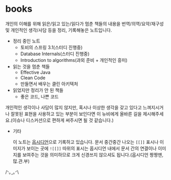 # books
개인의 이해를 위해 읽은/읽고 있는/읽다가 멈춘 책들의 내용을 번역/의역/요약/재구성 및 개인적인 생각/사담 등을 정리, 기록해놓은 노트입니다.

- 정리 중인 노트
	- 토비의 스프링 3.1(스터디 진행중)
	- Database Internals(스터디 진행중)
	- Introduction to algorithms(과외 준비 + 개인적인 흥미)
- 읽는 것을 멈춘 책들
	- Effective Java
	- Clean Code
	- 만들면서 배우는 클린 아키텍처
- 읽었지만 정리가 안 된 책들
	- 좋은 코드, 나쁜 코드

개인적인 생각이나 사담이 많지 않지만, 혹시나 이상한 생각을 갖고 있다고 느껴지시거나 잘못된 표현을 사용하고 있는 부분이 보인다면 이 뉴비에게 올바른 길을 제시해주세요.(이슈나 디스커션으로 편하게 써주시면 될 것 같습니다.)

- 기타

	이 노트는 [옵시디언](https://obsidian.md/)으로 기록하고 있습니다. 문서 중간중간 나오는 `[[]]` 표시나 이미지가 보이는 곳에 `![[]]` 따위의 표시는 옵시디언 내에서 문서 간의 연결이나 이미지를 보여주는 것을 의미하므로 크게 신경쓰지 않으셔도 됩니다.(옵시디언 짱짱맨, 많.관.부)

/ᐠ｡ꞈ｡ᐟ\
